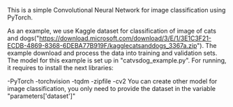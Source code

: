 This is a simple Convolutional Neural Network for image classification using PyTorch.

As an example, we use Kaggle dataset for classification of image of cats and dogs("https://download.microsoft.com/download/3/E/1/3E1C3F21-ECDB-4869-8368-6DEBA77B919F/kagglecatsanddogs_3367a.zip"). The example download and process the data into training and validation sets.
The model for this example is set up in "catvsdog_example.py".
For running, it requires to install the next libraries:

  -PyTorch
  -torchvision
  -tqdm
  -zipfile
  -cv2
You can create other model for image classification, you only need to provide the dataset in the variable "parameters['dataset']"
